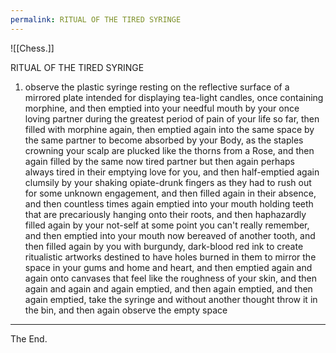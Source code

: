 ```yaml
---
permalink: RITUAL OF THE TIRED SYRINGE
---
```





![[Chess.]]


RITUAL OF THE TIRED SYRINGE
1. observe the plastic syringe resting on the reflective surface of a mirrored plate intended for displaying tea-light candles, once containing morphine, and then emptied into your needful mouth by your once loving partner during the greatest period of pain of your life so far, then filled with morphine again, then emptied again into the same space by the same partner to become absorbed by your Body, as the staples crowning your scalp are plucked like the thorns from a Rose, and then again filled by the same now tired partner but then again perhaps always tired in their emptying love for you, and then half-emptied again clumsily by your shaking opiate-drunk fingers as they had to rush out for some unknown engagement, and then filled again in their absence, and then countless times again emptied into your mouth holding teeth that are precariously hanging onto their roots, and then haphazardly filled again by your not-self at some point you can't really remember, and then emptied into your mouth now bereaved of another tooth, and then filled again by you with burgundy, dark-blood red ink to create ritualistic artworks destined to have holes burned in them to mirror the space in your gums and home and heart, and then emptied again and again onto canvases that feel like the roughness of your skin, and then again and again and again emptied, and then again emptied, and then again emptied, take the syringe and without another thought throw it in the bin, and then again observe the empty space





---



The End. 

